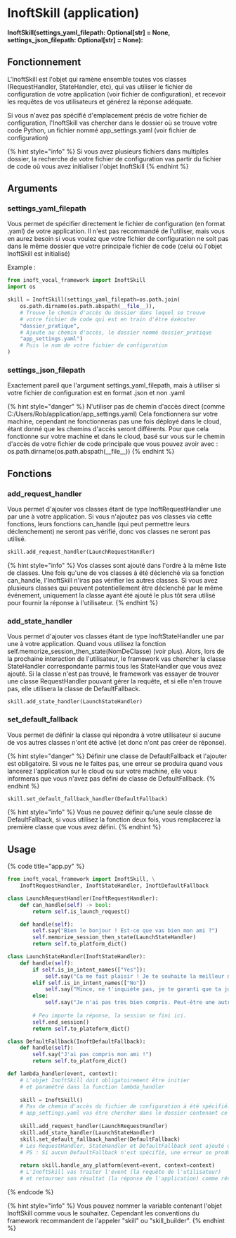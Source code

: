 # InoftSkill \(application\)

**InoftSkill\(settings\_yaml\_filepath: Optional\[str\] = None, settings\_json\_filepath: Optional\[str\] = None\):**

## Fonctionnement

L'InoftSkill est l'objet qui ramène ensemble toutes vos classes \(RequestHandler, StateHandler, etc\), qui vas utiliser le fichier de configuration de votre application \(voir fichier de configuration\), et recevoir les requêtes de vos utilisateurs et générez la réponse adéquate.

Si vous n'avez pas spécifié d'emplacement précis de votre fichier de configuration, l'InoftSkill vas chercher dans le dossier où se trouve votre code Python, un fichier nommé app\_settings.yaml  \(voir fichier de configuration\)

{% hint style="info" %}
Si vous avez plusieurs fichiers dans multiples dossier, la recherche de votre fichier de configuration vas partir du fichier de code où vous avez initialiser l'objet InoftSkill
{% endhint %}

## Arguments

### **settings\_yaml\_filepath**

Vous permet de spécifier directement le fichier de configuration \(en format .yaml\) de votre application. Il n'est pas recommandé de l'utiliser, mais vous en aurez besoin si vous voulez que votre fichier de configuration ne soit pas dans le même dossier que votre principale fichier de code \(celui où l'objet InoftSkill est initialisé\)

Example :

```python
from inoft_vocal_framework import InoftSkill
import os

skill = InoftSkill(settings_yaml_filepath=os.path.join(
    os.path.dirname(os.path.abspath(__file__)),
    # Trouve le chemin d'accès du dossier dans lequel se trouve
    # votre fichier de code qui est en train d'être éxécuter
    "dossier_pratique",
    # Ajoute au chemin d'accès, le dossier nommé dossier_pratique
    "app_settings.yaml")
    # Puis le nom de votre fichier de configuration
)
```

### **settings\_json\_filepath**

Exactement pareil que l'argument settings\_yaml\_filepath, mais à utiliser si votre fichier de configuration est en format .json et non .yaml

{% hint style="danger" %}
N'utiliser pas de chemin d'accès direct \(comme C:/Users/Rob/application/app\_settings.yaml\) Cela fonctionnera sur votre machine, cependant ne fonctionneras pas une fois déployé dans le cloud, étant donné que les chemins d'accès seront différents. Pour que cela fonctionne sur votre machine et dans le cloud, basé sur vous sur le chemin d'accès de votre fichier de code principale que vous pouvez avoir avec : os.path.dirname\(os.path.abspath\(\_\_file\_\_\)\)
{% endhint %}

## **Fonctions**

### add\_request\_handler

Vous permet d'ajouter vos classes étant de type InoftRequestHandler une par une à votre application. Si vous n'ajoutez pas vos classes via cette fonctions, leurs fonctions can\_handle \(qui peut permettre leurs déclenchement\) ne seront pas vérifié, donc vos classes ne seront pas utilisé.

```python
skill.add_request_handler(LaunchRequestHandler)
```

{% hint style="info" %}
Vos classes sont ajouté dans l'ordre à la même liste de classes. Une fois qu'une de vos classes à été déclenché via sa fonction can\_handle, l'InoftSkill n'iras pas vérifier les autres classes. Si vous avez plusieurs classes qui peuvent potentiellement être déclenché par le même événement, uniquement la classe ayant été ajouté le plus tôt sera utilisé pour fournir la réponse à l'utilisateur.
{% endhint %}

### add\_state\_handler

Vous permet d'ajouter vos classes étant de type InoftStateHandler une par une à votre application. Quand vous utilisez la fonction self.memorize\_session\_then\_state\(NomDeClasse\) \(voir plus\). Alors, lors de la prochaine interaction de l'utilisateur, le framework vas chercher la classe StateHandler correspondante parmis tous les StateHandler que vous avez ajouté. Si la classe n'est pas trouvé, le framework vas essayer de trouver une classe RequestHandler pouvant gérer la requête, et si elle n'en trouve pas, elle utilisera la classe de DefaultFallback.

```text
skill.add_state_handler(LaunchStateHandler)
```

### set\_default\_fallback

Vous permet de définir la classe qui répondra à votre utilisateur si aucune de vos autres classes n'ont été activé \(et donc n'ont pas créer de réponse\).

{% hint style="danger" %}
Définir une classe de DefaultFallback et l'ajouter est obligatoire. Si vous ne le faites pas, une erreur se produira quand vous lancerez l'application sur le cloud ou sur votre machine, elle vous informeras que vous n'avez pas défini de classe de DefaultFallback.
{% endhint %}

```python
skill.set_default_fallback_handler(DefaultFallback)
```

{% hint style="info" %}
Vous ne pouvez définir qu'une seule classe de DefaultFallback, si vous utilisez la fonction deux fois, vous remplacerez la première classe que vous avez défini.
{% endhint %}

## Usage

{% code title="app.py" %}
```python
from inoft_vocal_framework import InoftSkill, \
    InoftRequestHandler, InoftStateHandler, InoftDefaultFallback

class LaunchRequestHandler(InoftRequestHandler):
    def can_handle(self) -> bool:
        return self.is_launch_request()

    def handle(self):
        self.say("Bien le bonjour ! Est-ce que vas bien mon ami ?")
        self.memorize_session_then_state(LaunchStateHandler)
        return self.to_platform_dict()

class LaunchStateHandler(InoftStateHandler):
    def handle(self):
        if self.is_in_intent_names(["Yes"]):
            self.say("Ca me fait plaisir ! Je te souhaite la meilleur des journées !")
        elif self.is_in_intent_names(["No"])
            self.say("Mince, ne t'inquiète pas, je te garanti que ta journée vas être excellente ! ")
        else:
            self.say("Je n'ai pas très bien compris. Peut-être une autre fois ?")    
        
        # Peu importe la réponse, la session se fini ici.
        self.end_session()
        return self.to_plateform_dict()

class DefaultFallback(InoftDefaultFallback):
    def handle(self):
        self.say("J'ai pas compris mon ami !")
        return self.to_platform_dict()

def lambda_handler(event, context):
    # L'objet InoftSkill doit obligatoirement être initier
    # et paramétré dans la function lambda_handler
    
    skill = InoftSkill()
    # Pas de chemin d'accès du fichier de configuration à été spécifié. Le fichier
    # app_settings.yaml vas être chercher dans le dossier contenant ce fichier Python.
    
    skill.add_request_handler(LaunchRequestHandler)
    skill.add_state_handler(LaunchStateHandler)
    skill.set_default_fallback_handler(DefaultFallback)
    # Les RequestHandler, StateHandler et DefaultFallback sont ajouté un par un.
    # PS : Si aucun DefaultFallback n'est spécifié, une erreur se produiras au lancement.
    
    return skill.handle_any_platform(event=event, context=context)
    # L'InoftSkill vas traiter l'event (la requête de l'utilisateur)
    # et retourner son résultat (la réponse de l'application) comme résultat.
```
{% endcode %}

{% hint style="info" %}
Vous pouvez nommer la variable contenant l'objet InoftSkill comme vous le souhaitez. Cependant les conventions du framework recommandent de l'appeler "skill" ou "skill\_builder".
{% endhint %}

